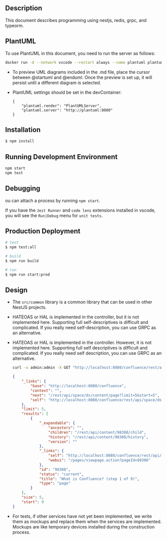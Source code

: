 ## Description

This document describes programming using nestjs, redis, grpc, and typeorm.

## PlantUML

To use PlantUML in this document, you need to run the server as follows:

```bash
docker run -d --network vscode --restart always --name plantuml plantuml/plantuml-server:jetty
```

-   To preview UML diagrams included in the .md file, place the cursor between @startuml and @enduml. Once the preview is set up, it will persist until a different diagram is selected.

-   PlantUML settings should be set in the devContainer:
    ```
    {
        "plantuml.render": "PlantUMLServer",
        "plantuml.server": "http://plantuml:8080"
    }
    ```

## Installation

```bash
$ npm install
```

## Running Development Environment

```bash
npm start
npm test
```

## Debugging

ou can attach a process by running `npm start`.

If you have the `Jest Runner` and `code lens` extensions installed in vscode, you will see the `Run|Debug` menu for `unit tests`.

## Production Deployment

```bash
# test
$ npm test:all

# build
$ npm run build

# run
$ npm run start:prod
```

## Design

-   The `src/common` library is a common library that can be used in other NestJS projects.
-   HATEOAS or HAL is implemented in the controller, but it is not implemented here. Supporting full self-descriptives is difficult and complicated. If you really need self-description, you can use GRPC as an alternative.

-   HATEOAS or HAL is implemented in the controller. However, it is not implemented here. Supporting full self descriptives is difficult and complicated. If you really need self description, you can use GRPC as an alternative.

    ```sh
    curl -u admin:admin -X GET "http://localhost:8080/confluence/rest/api/space/ds/content/page?limit=5&start=5"
    ```

    ```json
    {
        "_links": {
            "base": "http://localhost:8080/confluence",
            "context": "",
            "next": "/rest/api/space/ds/content/page?limit=5&start=5",
            "self": "http://localhost:8080/confluence/rest/api/space/ds/content/page"
        },
        "limit": 5,
        "results": [
            {
                "_expandable": {
                    "ancestors": "",
                    "children": "/rest/api/content/98308/child",
                    "history": "/rest/api/content/98308/history",
                    "version": ""
                },
                "_links": {
                    "self": "http://localhost:8080/confluence/rest/api/content/98308",
                    "webui": "/pages/viewpage.action?pageId=98308"
                },
                "id": "98308",
                "status": "current",
                "title": "What is Confluence? (step 1 of 9)",
                "type": "page"
            }
        ],
        "size": 5,
        "start": 0
    }
    ```

-   For tests, if other services have not yet been implemented, we write them as mockups and replace them when the services are implemented. Mockups are like temporary devices installed during the construction process.
